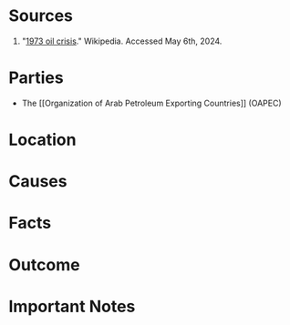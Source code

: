 # Sources
1. "[1973 oil crisis](https://en.wikipedia.org/wiki/1973_oil_crisis)." Wikipedia. Accessed May 6th, 2024.
# Parties
- The [[Organization of Arab Petroleum Exporting Countries]] (OAPEC)
# Location
# Causes
# Facts
# Outcome
# Important Notes